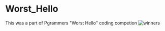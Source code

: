 # Worst_Hello
This was a part of Pgrammers "Worst Hello" coding competion 
<img src="https://drive.google.com/uc?export=view&id=11SztHptaolAiPIWPTxc129Hrqq0kXbch" alt="winners">
